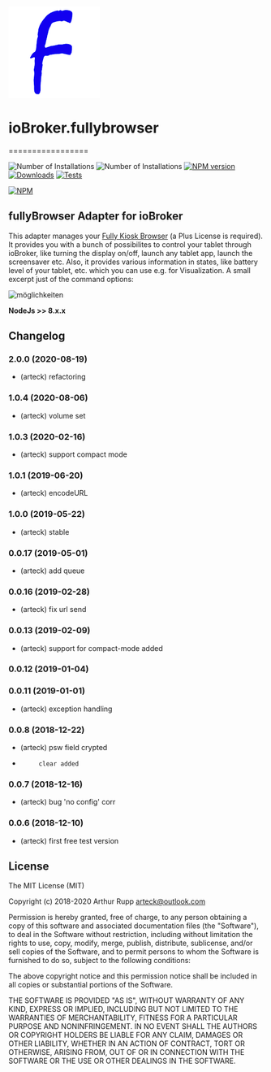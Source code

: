 ![Logo](admin/fully.png)
# ioBroker.fullybrowser
=================

![Number of Installations](http://iobroker.live/badges/fullybrowser-installed.svg) ![Number of Installations](http://iobroker.live/badges/fullybrowser-stable.svg) [![NPM version](http://img.shields.io/npm/v/iobroker.fullybrowser.svg)](https://www.npmjs.com/package/iobroker.fullybrowser)
[![Downloads](https://img.shields.io/npm/dm/iobroker.fullybrowser.svg)](https://www.npmjs.com/package/iobroker.fullybrowser)
[![Tests](https://travis-ci.org/arteck/iobroker.fullybrowser.svg?branch=master)](https://travis-ci.org/arteck/iobroker.fullybrowser)


[![NPM](https://nodei.co/npm/iobroker.fullybrowser.png?downloads=true)](https://nodei.co/npm/iobroker.fullybrowser/)

 
fullyBrowser Adapter for ioBroker
------------------------------------------------------------------------------

This adapter manages your [Fully Kiosk Browser](https://www.ozerov.de/fully-kiosk-browser) (a Plus License is required). It provides you with a bunch of possibilites to control your tablet through ioBroker, like turning the display on/off, launch any tablet app, launch the screensaver etc. Also, it provides various information in states, like battery level of your tablet, etc. which you can use e.g. for Visualization.
A small excerpt just of the command options:

![möglichkeiten](https://github.com/arteck/iobroker.fullyBrowser/blob/master/doku/auszug.png)

<b>NodeJs >> 8.x.x </b>

## Changelog
### 2.0.0 (2020-08-19)
* (arteck) refactoring

### 1.0.4 (2020-08-06)
* (arteck) volume set

### 1.0.3 (2020-02-16)
* (arteck) support compact mode

### 1.0.1 (2019-06-20)
* (arteck) encodeURL

### 1.0.0 (2019-05-22)
* (arteck) stable

### 0.0.17 (2019-05-01)
* (arteck) add queue

### 0.0.16 (2019-02-28)
* (arteck) fix url send

### 0.0.13 (2019-02-09)
* (arteck) support for compact-mode added

### 0.0.12 (2019-01-04)

### 0.0.11 (2019-01-01)
* (arteck) exception handling


### 0.0.8 (2018-12-22)
* (arteck) psw field crypted
*          clear added
 
### 0.0.7 (2018-12-16)
* (arteck) bug 'no config' corr

### 0.0.6 (2018-12-10)
* (arteck) first free test version

## License
The MIT License (MIT)

Copyright (c) 2018-2020 Arthur Rupp <arteck@outlook.com>

Permission is hereby granted, free of charge, to any person obtaining a copy
of this software and associated documentation files (the "Software"), to deal
in the Software without restriction, including without limitation the rights
to use, copy, modify, merge, publish, distribute, sublicense, and/or sell
copies of the Software, and to permit persons to whom the Software is
furnished to do so, subject to the following conditions:

The above copyright notice and this permission notice shall be included in
all copies or substantial portions of the Software.

THE SOFTWARE IS PROVIDED "AS IS", WITHOUT WARRANTY OF ANY KIND, EXPRESS OR
IMPLIED, INCLUDING BUT NOT LIMITED TO THE WARRANTIES OF MERCHANTABILITY,
FITNESS FOR A PARTICULAR PURPOSE AND NONINFRINGEMENT. IN NO EVENT SHALL THE
AUTHORS OR COPYRIGHT HOLDERS BE LIABLE FOR ANY CLAIM, DAMAGES OR OTHER
LIABILITY, WHETHER IN AN ACTION OF CONTRACT, TORT OR OTHERWISE, ARISING FROM,
OUT OF OR IN CONNECTION WITH THE SOFTWARE OR THE USE OR OTHER DEALINGS IN
THE SOFTWARE.
